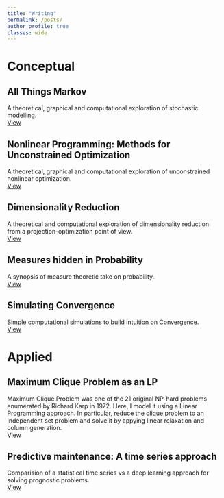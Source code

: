 ```yaml
---
title: "Writing"
permalink: /posts/
author_profile: true
classes: wide
---
```



# Conceptual

## All Things Markov

A theoretical, graphical and computational exploration of stochastic modelling. <br>
[View](https://kmutya.github.io/allthingsmarkov/)

## Nonlinear Programming: Methods for Unconstrained Optimization

A theoretical, graphical and computational exploration of unconstrained nonlinear optimization. <br>
[View](https://kmutya.github.io/Unconstrained_Optimization)

## Dimensionality Reduction

A theoretical and computational exploration of dimensionality reduction from a projection-optimization point of view. <br>
[View](https://kmutya.github.io/dimreduction/)

## Measures hidden in Probability

A synopsis of measure theoretic take on probability. <br>
[View](https://kmutya.github.io/measuretheoryprob/)

## Simulating Convergence

Simple computational simulations to build intuition on Convergence. <br>
[View](https://kmutya.github.io/Convergence/)

# Applied

## Maximum Clique Problem as an LP

Maximum Clique Problem was one of the 21 original NP-hard problems enumerated by Richard Karp in 1972. Here, I model it using a Linear Programming approach. In particular, reduce the clique problem to an Independent set problem and solve it by appying linear relaxation and column generation. <br>
[View](https://kmutya.github.io/maxclique)

## Predictive maintenance: A time series approach

Comparision of a statistical time series vs a deep learning approach for solving prognostic problems. <br>
[View](https://kmutya.github.io/predmaintenance/)
